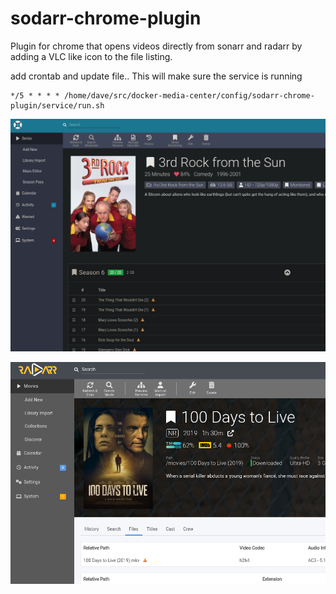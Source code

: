 # sodarr-chrome-plugin
Plugin for chrome that opens videos directly from sonarr and radarr by adding a VLC like icon to the file listing.

add crontab and update file.. This will make sure the service is running
```
*/5 * * * * /home/dave/src/docker-media-center/config/sodarr-chrome-plugin/service/run.sh
```

![alt text](https://raw.githubusercontent.com/dmzoneill/sodarr-chrome-plugin/main/img/sonarr.png)

![alt text](https://raw.githubusercontent.com/dmzoneill/sodarr-chrome-plugin/main/img/radarr.png)

